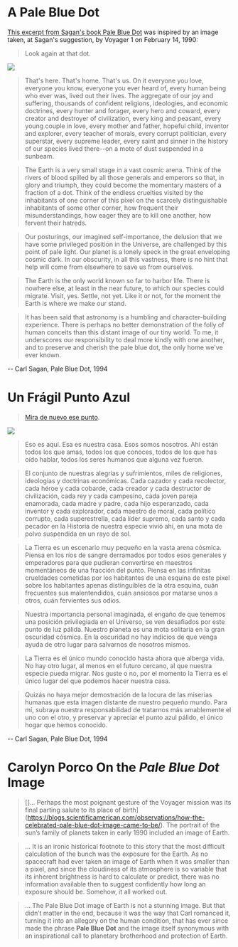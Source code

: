 
# A Pale Blue Dot

[This excerpt from Sagan's book Pale Blue Dot](https://youtu.be/GO5FwsblpT8) was inspired by an image taken, at Sagan's suggestion, by Voyager 1 on February 14, 1990:


> Look again at that dot. 


![](https://i.etsystatic.com/12237256/r/il/e1ae97/1763397767/il_570xN.1763397767_1eku.jpg)

 
> That's here. That's home. That's us. On it everyone you love, everyone you know, everyone you ever heard of, every human being who ever was, lived out their lives. The aggregate of our joy and suffering, thousands of confident religions, ideologies, and economic doctrines, every hunter and forager, every hero and coward, every creator and destroyer of civilization, every king and peasant, every young couple in love, every mother and father, hopeful child, inventor and explorer, every teacher of morals, every corrupt politician, every superstar, every supreme leader, every saint and sinner in the history of our species lived there--on a mote of dust suspended in a sunbeam.

> The Earth is a very small stage in a vast cosmic arena. Think of the rivers of blood spilled by all those generals and emperors so that, in glory and triumph, they could become the momentary masters of a fraction of a dot. Think of the endless cruelties visited by the inhabitants of one corner of this pixel on the scarcely distinguishable inhabitants of some other corner, how frequent their misunderstandings, how eager they are to kill one another, how fervent their hatreds.

> Our posturings, our imagined self-importance, the delusion that we have some privileged position in the Universe, are challenged by this point of pale light. Our planet is a lonely speck in the great enveloping cosmic dark. In our obscurity, in all this vastness, there is no hint that help will come from elsewhere to save us from ourselves.

> The Earth is the only world known so far to harbor life. There is nowhere else, at least in the near future, to which our species could migrate. Visit, yes. Settle, not yet. Like it or not, for the moment the Earth is where we make our stand.

> It has been said that astronomy is a humbling and character-building experience. There is perhaps no better demonstration of the folly of human conceits than this distant image of our tiny world. To me, it underscores our responsibility to deal more kindly with one another, and to preserve and cherish the pale blue dot, the only home we've ever known.

-- Carl Sagan, Pale Blue Dot, 1994

# Un Frágil Punto Azul

> [Mira de nuevo ese punto](https://youtu.be/juhFnXCNQMI). 

![](https://i.etsystatic.com/12237256/r/il/e1ae97/1763397767/il_570xN.1763397767_1eku.jpg)

 
> Eso es aquí. Esa es nuestra casa. Esos somos nosotros. Ahí están todos los que amas, todos los que conoces, todos de los que has oído hablar, todos los seres humanos que alguna vez fueron.

> El conjunto de nuestras alegrías y sufrimientos, miles de religiones, ideologías y doctrinas económicas. Cada cazador y cada recolector, cada héroe y cada cobarde, cada creador y cada destructor de civilización, cada rey y cada campesino, cada joven pareja enamorada, cada madre y padre, cada hijo esperanzado, cada inventor y cada explorador, cada maestro de moral, cada político corrupto, cada superestrella, cada líder supremo, cada santo y cada pecador en la Historia de nuestra especie vivió ahí, en una mota de polvo suspendida en un rayo de sol.

> La Tierra es un escenario muy pequeño en la vasta arena cósmica. Piensa en los ríos de sangre derramados por todos esos generales y emperadores para que pudieran convertirse en maestros momentáneos de una fracción del punto. Piensa en las infinitas crueldades cometidas por los habitantes de una esquina de este pixel sobre los habitantes apenas distinguibles de la otra esquina, cuán frecuentes sus malentendidos, cuán ansiosos por matarse unos a otros, cuán fervientes sus odios.

> Nuestra importancia personal imaginada, el engaño de que tenemos una posición privilegiada en el Universo, se ven desafiados por este punto de luz pálida. Nuestro planeta es una mota solitaria en la gran oscuridad cósmica. En la oscuridad no hay indicios de que venga ayuda de otro lugar para salvarnos de nosotros mismos.

> La Tierra es el único mundo conocido hasta ahora que alberga vida. No hay otro lugar, al menos en el futuro cercano, al que nuestra especie pueda migrar. Nos guste o no, por el momento la Tierra es el único lugar del que podemos hacer nuestra casa.

> Quizás no haya mejor demostración de la locura de las miserias humanas que esta imagen distante de nuestro pequeño mundo. Para mí, subraya nuestra responsabilidad de tratarnos más amablemente el uno con el otro, y preservar y apreciar el punto azul pálido, el único hogar que hemos conocido.

-- Carl Sagan, Pale Blue Dot, 1994

# Carolyn Porco On the *Pale Blue Dot* Image

> []... Perhaps the most poignant gesture of the Voyager mission was its final parting salute to its place of birth](https://blogs.scientificamerican.com/observations/how-the-celebrated-pale-blue-dot-image-came-to-be/). The portrait of the sun’s family of planets taken in early 1990 included an image of Earth.

> ... It is an ironic historical footnote to this story that the most difficult calculation of the bunch was the exposure for the Earth. As no spacecraft had ever taken an image of Earth when it was smaller than a pixel, and since the cloudiness of its atmosphere is so variable that its inherent brightness is hard to calculate or predict, there was no information available then to suggest confidently how long an exposure should be. Somehow, it all worked out.

> ... The Pale Blue Dot image of Earth is not a stunning image. But that didn’t matter in the end, because it was the way that Carl romanced it, turning it into an allegory on the human condition, that has ever since made the phrase **Pale Blue Dot** and the image itself synonymous with an inspirational call to planetary brotherhood and protection of Earth.